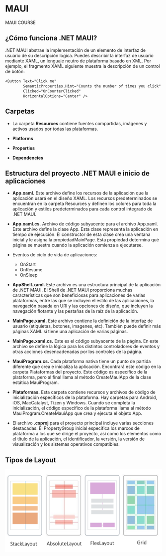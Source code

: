 # MAUI
MAUI COURSE

## ¿Cómo funciona .NET MAUI?
.NET MAUI abstrae la implementación de un elemento de interfaz de usuario de su descripción lógica. Puedes describir la interfaz de usuario mediante XAML, un lenguaje neutro de plataforma basado en XML. Por ejemplo, el fragmento XAML siguiente muestra la descripción de un control de botón:

```
<Button Text="Click me"
        SemanticProperties.Hint="Counts the number of times you click"
        Clicked="OnCounterClicked"
        HorizontalOptions="Center" />
```
## Carpetas

- La carpeta **Resources** contiene fuentes compartidas, imágenes y activos usados por todas las plataformas.

- **Platforms**

- **Properties**

- **Dependencies**

## Estructura del proyecto .NET MAUI e inicio de aplicaciones

- **App.xaml.** Este archivo define los recursos de la aplicación que la aplicación usará en el diseño XAML. Los recursos predeterminados se encuentran en la carpeta Resources y definen los colores para toda la aplicación y estilos predeterminados para cada control integrado de .NET MAUI.

- **App.xaml.cs.** Archivo de código subyacente para el archivo App.xaml. Este archivo define la clase App. Esta clase representa la aplicación en tiempo de ejecución. El constructor de esta clase crea una ventana inicial y le asigna la propiedadMainPage. Esta propiedad determina qué página se muestra cuando la aplicación comienza a ejecutarse.

- Eventos de ciclo de vida de aplicaciones:
    - OnStart
    - OnResume
    - OnSleep

- **AppShell.xaml.** Este archivo es una estructura principal de la aplicación de .NET MAUI. El Shell de .NET MAUI proporciona muchas características que son beneficiosas para aplicaciones de varias plataformas, entre las que se incluyen el estilo de las aplicaciones, la navegación basada en URI y las opciones de diseño, que incluyen la navegación flotante y las pestañas de la raíz de la aplicación.

- **MainPage.xaml.** Este archivo contiene la definición de la interfaz de usuario (etiquietas, botones, imagenes, etc).
También puede definir más páginas XAML si tiene una aplicación de varias páginas.

- **MainPage.xaml.cs.** Este es el código subyacente de la página. En este archivo se define la lógica para los distintos controladores de eventos y otras acciones desencadenadas por los controles de la página.

- **MauiProgram.cs.** Cada plataforma nativa tiene un punto de partida diferente que crea e inicializa la aplicación. Encontrará este código en la carpeta Plataformas del proyecto. Este código es específico de la plataforma, pero al final llama al método CreateMauiApp de la clase estática MauiProgram. 

- **Plataformas.** Esta carpeta contiene recursos y archivos de código de inicialización específicos de la plataforma. Hay carpetas para Android, iOS, MacCatalyst, Tizen y Windows.
Cuando se completa la inicialización, el código específico de la plataforma llama al método MauiProgram.CreateMauiApp que crea y ejecuta el objeto App.

- El archivo **.csproj** para el proyecto principal incluye varias secciones destacadas. El PropertyGroup inicial especifica los marcos de plataforma a los que se dirige el proyecto, así como los elementos como el título de la aplicación, el identificador, la versión, la versión de visualización y los sistemas operativos compatibles.

## Tipos de Layout
![](/img/5-layout-types.png)